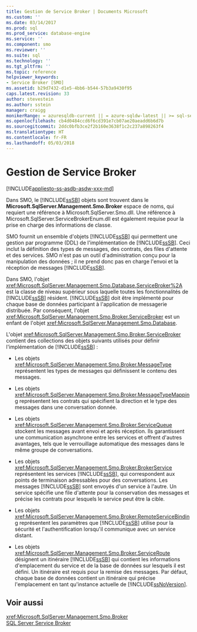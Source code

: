 ```yaml
---
title: Gestion de Service Broker | Documents Microsoft
ms.custom: ''
ms.date: 03/14/2017
ms.prod: sql
ms.prod_service: database-engine
ms.service: ''
ms.component: smo
ms.reviewer: ''
ms.suite: sql
ms.technology: ''
ms.tgt_pltfrm: ''
ms.topic: reference
helpviewer_keywords:
- Service Broker [SMO]
ms.assetid: b29d7432-d1e5-4bb6-b544-57b3a9430f95
caps.latest.revision: 33
author: stevestein
ms.author: sstein
manager: craigg
monikerRange: = azuresqldb-current || = azure-sqldw-latest || >= sql-server-2016 || = sqlallproducts-allversions
ms.openlocfilehash: cb4d0484ccd6f6cd391e7cb07ae20aeadd6b6d7b
ms.sourcegitcommit: 2ddc0bfb3ce2f2b160e3638f1c2c237a898263f4
ms.translationtype: HT
ms.contentlocale: fr-FR
ms.lasthandoff: 05/03/2018
---
```

# <a name="managing-service-broker"></a>Gestion de Service Broker
[!INCLUDE[appliesto-ss-asdb-asdw-xxx-md](../../../includes/appliesto-ss-asdb-asdw-xxx-md.md)]

  Dans SMO, le [!INCLUDE[ssSB](../../../includes/sssb-md.md)] objets sont trouvent dans le **Microsoft.SqlServer.Management.Smo.Broker** espace de noms, qui requiert une référence à Microsoft.SqlServer.Smo.dll. Une référence à Microsoft.SqlServer.ServiceBrokerEnum.dll est également requise pour la prise en charge des informations de classe.  
  
 SMO fournit un ensemble d'objets [!INCLUDE[ssSB](../../../includes/sssb-md.md)] qui permettent une gestion par programme (DDL) de l'implémentation de [!INCLUDE[ssSB](../../../includes/sssb-md.md)]. Ceci inclut la définition des types de messages, des contrats, des files d'attente et des services. SMO n'est pas un outil d'administration conçu pour la manipulation des données ; il ne prend donc pas en charge l'envoi et la réception de messages [!INCLUDE[ssSB](../../../includes/sssb-md.md)].  
  
 Dans SMO, l'objet <xref:Microsoft.SqlServer.Management.Smo.Database.ServiceBroker%2A> est la classe de niveau supérieur sous laquelle toutes les fonctionnalités de [!INCLUDE[ssSB](../../../includes/sssb-md.md)] résident. [!INCLUDE[ssSB](../../../includes/sssb-md.md)] doit être implémenté pour chaque base de données participant à l'application de messagerie distribuée. Par conséquent, l'objet <xref:Microsoft.SqlServer.Management.Smo.Broker.ServiceBroker> est un enfant de l'objet <xref:Microsoft.SqlServer.Management.Smo.Database>.  
  
 L'objet <xref:Microsoft.SqlServer.Management.Smo.Broker.ServiceBroker> contient des collections des objets suivants utilisés pour définir l'implémentation de [!INCLUDE[ssSB](../../../includes/sssb-md.md)] :  
  
-   Les objets <xref:Microsoft.SqlServer.Management.Smo.Broker.MessageType> représentent les types de messages qui définissent le contenu des messages.  
  
-   Les objets <xref:Microsoft.SqlServer.Management.Smo.Broker.MessageTypeMapping> représentent les contrats qui spécifient la direction et le type des messages dans une conversation donnée.  
  
-   Les objets <xref:Microsoft.SqlServer.Management.Smo.Broker.ServiceQueue> stockent les messages avant envoi et après réception. Ils garantissent une communication asynchrone entre les services et offrent d'autres avantages, tels que le verrouillage automatique des messages dans le même groupe de conversations.  
  
-   Les objets <xref:Microsoft.SqlServer.Management.Smo.Broker.BrokerService> représentent les services [!INCLUDE[ssSB](../../../includes/sssb-md.md)], qui correspondent aux points de terminaison adressables pour des conversations. Les messages [!INCLUDE[ssSB](../../../includes/sssb-md.md)] sont envoyés d'un service à l'autre. Un service spécifie une file d'attente pour la conservation des messages et précise les contrats pour lesquels le service peut être la cible.  
  
-   Les objets <xref:Microsoft.SqlServer.Management.Smo.Broker.RemoteServiceBinding> représentent les paramètres que [!INCLUDE[ssSB](../../../includes/sssb-md.md)] utilise pour la sécurité et l'authentification lorsqu'il communique avec un service distant.  
  
-   Les objets <xref:Microsoft.SqlServer.Management.Smo.Broker.ServiceRoute> désignent un itinéraire [!INCLUDE[ssSB](../../../includes/sssb-md.md)] qui contient les informations d'emplacement du service et de la base de données sur lesquels il est défini. Un itinéraire est requis pour la remise des messages. Par défaut, chaque base de données contient un itinéraire qui précise l'emplacement en tant qu'instance actuelle de [!INCLUDE[ssNoVersion](../../../includes/ssnoversion-md.md)].  
  
## <a name="see-also"></a>Voir aussi  
 <xref:Microsoft.SqlServer.Management.Smo.Broker>   
 [SQL Server Service Broker](../../../database-engine/configure-windows/sql-server-service-broker.md)  
  
  

